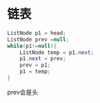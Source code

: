 # 链表

```java
ListNode p1 = head;
ListNode prev =null;
while(p1!=null){
	ListNode temp = p1.next;
	p1.next = prev;
 	prev = p1;
	p1 = temp;
}
```

prev会是头